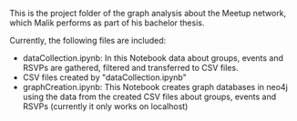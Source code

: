 This is the project folder of the graph analysis about the Meetup network, which Malik performs as part of his bachelor thesis.

Currently, the following files are included:
- dataCollection.ipynb: In this Notebook data about groups, events and RSVPs are gathered, filtered and transferred to CSV files.
- CSV files created by "dataCollection.ipynb"
- graphCreation.ipynb: This Notebook creates graph databases in neo4j using the data from the created CSV files about groups, events and RSVPs (currently it only works on localhost)

